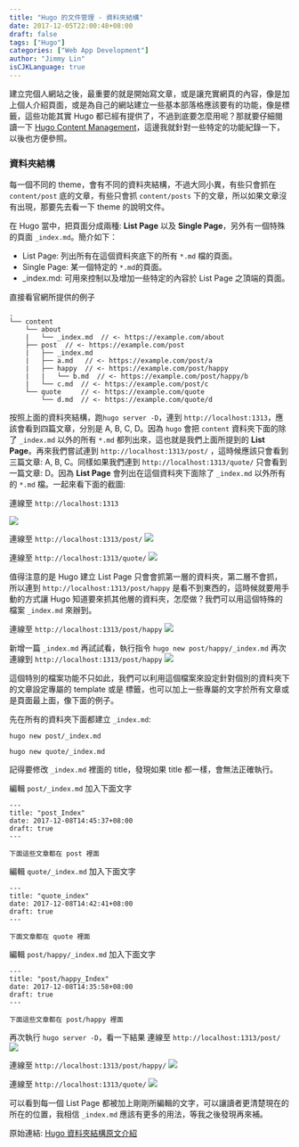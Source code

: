 ```yaml
---
title: "Hugo 的文件管理 - 資料夾結構"
date: 2017-12-05T22:00:48+08:00
draft: false
tags: ["Hugo"]
categories: ["Web App Development"]
author: "Jimmy Lin"
isCJKLanguage: true
---
```


建立完個人網站之後，最重要的就是開始寫文章，或是讓充實網頁的內容，像是加上個人介紹頁面，或是為自己的網站建立一些基本部落格應該要有的功能，像是標籤，這些功能其實 Hugo 都已經有提供了，不過到底要怎麼用呢？那就要仔細閱讀一下 [Hugo Content Management][Hugo Content Management]，這邊我就針對一些特定的功能紀錄一下，以後也方便參照。

### 資料夾結構
每一個不同的 theme，會有不同的資料夾結構，不過大同小異，有些只會抓在 `content/post` 底的文章，有些只會抓 `content/posts` 下的文章，所以如果文章沒有出現，那要先去看一下 theme 的說明文件。

在 Hugo 當中，把頁面分成兩種: **List Page** 以及 **Single Page**，另外有一個特殊的頁面 `_index.md`。簡介如下：

- List Page: 列出所有在這個資料夾底下的所有 `*.md` 檔的頁面。
- Single Page: 某一個特定的 `*.md`的頁面。
- _index.md: 可用來控制以及增加一些特定的內容於 List Page 之頂端的頁面。

直接看官網所提供的例子
```
.
└── content
    └── about
    |   └── _index.md  // <- https://example.com/about
    ├── post  // <- https://example.com/post
    |   ├── _index.md 
    |   ├── a.md   // <- https://example.com/post/a
    |   ├── happy  // <- https://example.com/post/happy
    |   |   └── b.md  // <- https://example.com/post/happy/b
    |   └── c.md  // <- https://example.com/post/c
    └── quote     // <- https://example.com/quote
        └── d.md  // <- https://example.com/quote/d
```
按照上面的資料夾結構，跑`hugo server -D`，連到 `http://localhost:1313`，應該會看到四篇文章，分別是 A, B, C, D。因為 `hugo` 會把 `content` 資料夾下面的除了 `_index.md` 以外的所有 `*.md` 都列出來，這也就是我們上面所提到的 **List Page**。再來我們嘗試連到 `http://localhost:1313/post/` ，這時候應該只會看到三篇文章: A, B, C。同樣如果我們連到 `http://localhost:1313/quote/` 只會看到一篇文章: D。因為 **List Page** 會列出在這個資料夾下面除了 `_index.md` 以外所有的 `*.md` 檔。一起來看下面的截圖:

連線至 `http://localhost:1313`

![](/images/0002/home_directory.PNG)

連線至 `http://localhost:1313/post/`
![](/images/0002/post_directory.PNG)

連線至 `http://localhost:1313/quote/`
![](/images/0002/quote_directory.PNG)

值得注意的是 Hugo 建立 List Page 只會會抓第一層的資料夾，第二層不會抓，所以連到 `http://localhost:1313/post/happy` 是看不到東西的，這時候就要用手動的方式讓 Hugo 知道要來抓其他層的資料夾，怎麼做？我們可以用這個特殊的檔案 `_index.md` 來辦到。

連線至 `http://localhost:1313/post/happy`
![](/images/0002/post_happy_directory.PNG)

新增一篇 `_index.md` 再試試看，執行指令 `hugo new post/happy/_index.md`
再次連線到 `http://localhost:1313/post/happy`
![](/images/0002/post_happy_success.PNG)


這個特別的檔案功能不只如此，我們可以利用這個檔案來設定針對個別的資料夾下的文章設定專屬的 template 或是 標籤，也可以加上一些專屬的文字於所有文章或是頁面最上面，像下面的例子。

先在所有的資料夾下面都建立 `_index.md`:

`hugo new post/_index.md`

`hugo new quote/_index.md`

記得要修改 `_index.md` 裡面的 title，發現如果 title 都一樣，會無法正確執行。

編輯 `post/_index.md` 加入下面文字
```
---
title: "post_Index"
date: 2017-12-08T14:45:37+08:00
draft: true
---

下面這些文章都在 post 裡面
```
編輯 `quote/_index.md` 加入下面文字
```
---
title: "quote_index"
date: 2017-12-08T14:42:41+08:00
draft: true
---

下面文章都在 quote 裡面
```
編輯 `post/happy/_index.md` 加入下面文字
```
---
title: "post/happy_Index"
date: 2017-12-08T14:35:58+08:00
draft: true
---

下面這些文章都在 post/happy 裡面
```
再次執行 `hugo server -D`，看一下結果
連線至 `http://localhost:1313/post/`
![](/images/0002/post_index.PNG)

連線至 `http://localhost:1313/post/happy/`
![](/images/0002/post_happy_index.PNG)

連線至 `http://localhost:1313/quote/`
![](/images/0002/quote_index.PNG)

可以看到每一個 List Page 都被加上剛剛所編輯的文字，可以讓讀者更清楚現在的所在的位置，我相信 `_index.md` 應該有更多的用法，等我之後發現再來補。

原始連結: [Hugo 資料夾結構原文介紹][Hugo CM organization]

[Hugo Content Management]: https://gohugo.io/content-management/
[Hugo CM organization]: https://gohugo.io/content-management/organization/
